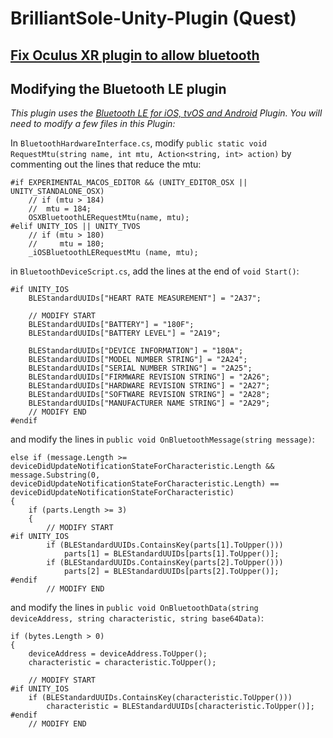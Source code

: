 # BrilliantSole-Unity-Plugin (Quest)

## [Fix Oculus XR plugin to allow bluetooth](https://communityforums.atmeta.com/t5/Quest-Development/Bluetooth-Permissions/td-p/831789)

## Modifying the Bluetooth LE plugin

_This plugin uses the [Bluetooth LE for iOS, tvOS and Android](https://assetstore.unity.com/packages/tools/network/bluetooth-le-for-ios-tvos-and-android-26661) Plugin. You will need to modify a few files in this Plugin:_

In `BluetoothHardwareInterface.cs`, modify `public static void RequestMtu(string name, int mtu, Action<string, int> action)` by commenting out the lines that reduce the mtu:

```
#if EXPERIMENTAL_MACOS_EDITOR && (UNITY_EDITOR_OSX || UNITY_STANDALONE_OSX)
    // if (mtu > 184)
    // 	mtu = 184;
    OSXBluetoothLERequestMtu(name, mtu);
#elif UNITY_IOS || UNITY_TVOS
    // if (mtu > 180)
    //     mtu = 180;
    _iOSBluetoothLERequestMtu (name, mtu);
```

in `BluetoothDeviceScript.cs`, add the lines at the end of `void Start()`:

```
#if UNITY_IOS
    BLEStandardUUIDs["HEART RATE MEASUREMENT"] = "2A37";

    // MODIFY START
    BLEStandardUUIDs["BATTERY"] = "180F";
    BLEStandardUUIDs["BATTERY LEVEL"] = "2A19";

    BLEStandardUUIDs["DEVICE INFORMATION"] = "180A";
    BLEStandardUUIDs["MODEL NUMBER STRING"] = "2A24";
    BLEStandardUUIDs["SERIAL NUMBER STRING"] = "2A25";
    BLEStandardUUIDs["FIRMWARE REVISION STRING"] = "2A26";
    BLEStandardUUIDs["HARDWARE REVISION STRING"] = "2A27";
    BLEStandardUUIDs["SOFTWARE REVISION STRING"] = "2A28";
    BLEStandardUUIDs["MANUFACTURER NAME STRING"] = "2A29";
    // MODIFY END
#endif
```

and modify the lines in `public void OnBluetoothMessage(string message)`:

```
else if (message.Length >= deviceDidUpdateNotificationStateForCharacteristic.Length && message.Substring(0, deviceDidUpdateNotificationStateForCharacteristic.Length) == deviceDidUpdateNotificationStateForCharacteristic)
{
    if (parts.Length >= 3)
    {
        // MODIFY START
#if UNITY_IOS
        if (BLEStandardUUIDs.ContainsKey(parts[1].ToUpper()))
            parts[1] = BLEStandardUUIDs[parts[1].ToUpper()];
        if (BLEStandardUUIDs.ContainsKey(parts[2].ToUpper()))
            parts[2] = BLEStandardUUIDs[parts[2].ToUpper()];
#endif
        // MODIFY END
```

and modify the lines in `public void OnBluetoothData(string deviceAddress, string characteristic, string base64Data)`:

```
if (bytes.Length > 0)
{
    deviceAddress = deviceAddress.ToUpper();
    characteristic = characteristic.ToUpper();

    // MODIFY START
#if UNITY_IOS
    if (BLEStandardUUIDs.ContainsKey(characteristic.ToUpper()))
        characteristic = BLEStandardUUIDs[characteristic.ToUpper()];
#endif
    // MODIFY END
```
